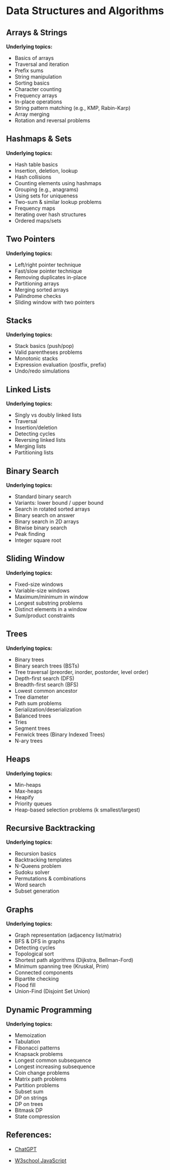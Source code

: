 # Data Structures and Algorithms

## Arrays & Strings
**Underlying topics:**
- Basics of arrays
- Traversal and iteration
- Prefix sums
- String manipulation
- Sorting basics
- Character counting
- Frequency arrays
- In-place operations
- String pattern matching (e.g., KMP, Rabin-Karp)
- Array merging
- Rotation and reversal problems

## Hashmaps & Sets
**Underlying topics:**
- Hash table basics
- Insertion, deletion, lookup
- Hash collisions
- Counting elements using hashmaps
- Grouping (e.g., anagrams)
- Using sets for uniqueness
- Two-sum & similar lookup problems
- Frequency maps
- Iterating over hash structures
- Ordered maps/sets

## Two Pointers
**Underlying topics:**
- Left/right pointer technique
- Fast/slow pointer technique
- Removing duplicates in-place
- Partitioning arrays
- Merging sorted arrays
- Palindrome checks
- Sliding window with two pointers

## Stacks
**Underlying topics:**
- Stack basics (push/pop)
- Valid parentheses problems
- Monotonic stacks
- Expression evaluation (postfix, prefix)
- Undo/redo simulations

## Linked Lists
**Underlying topics:**
- Singly vs doubly linked lists
- Traversal
- Insertion/deletion
- Detecting cycles
- Reversing linked lists
- Merging lists
- Partitioning lists

## Binary Search
**Underlying topics:**
- Standard binary search
- Variants: lower bound / upper bound
- Search in rotated sorted arrays
- Binary search on answer
- Binary search in 2D arrays
- Bitwise binary search
- Peak finding
- Integer square root

## Sliding Window
**Underlying topics:**
- Fixed-size windows
- Variable-size windows
- Maximum/minimum in window
- Longest substring problems
- Distinct elements in a window
- Sum/product constraints

## Trees
**Underlying topics:**
- Binary trees
- Binary search trees (BSTs)
- Tree traversal (preorder, inorder, postorder, level order)
- Depth-first search (DFS)
- Breadth-first search (BFS)
- Lowest common ancestor
- Tree diameter
- Path sum problems
- Serialization/deserialization
- Balanced trees
- Tries
- Segment trees
- Fenwick trees (Binary Indexed Trees)
- N-ary trees

## Heaps
**Underlying topics:**
- Min-heaps
- Max-heaps
- Heapify
- Priority queues
- Heap-based selection problems (k smallest/largest)

## Recursive Backtracking
**Underlying topics:**
- Recursion basics
- Backtracking templates
- N-Queens problem
- Sudoku solver
- Permutations & combinations
- Word search
- Subset generation

## Graphs
**Underlying topics:**
- Graph representation (adjacency list/matrix)
- BFS & DFS in graphs
- Detecting cycles
- Topological sort
- Shortest path algorithms (Dijkstra, Bellman-Ford)
- Minimum spanning tree (Kruskal, Prim)
- Connected components
- Bipartite checking
- Flood fill
- Union-Find (Disjoint Set Union)

## Dynamic Programming
**Underlying topics:**
- Memoization
- Tabulation
- Fibonacci patterns
- Knapsack problems
- Longest common subsequence
- Longest increasing subsequence
- Coin change problems
- Matrix path problems
- Partition problems
- Subset sum
- DP on strings
- DP on trees
- Bitmask DP
- State compression

## References:
- [ChatGPT](https://chatgpt.com/)

- [W3school JavaScript](https://www.w3schools.com/js/default.asp)
